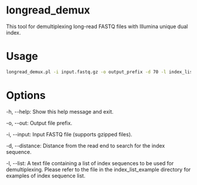 # longread_demux
This tool for demultiplexing long-read FASTQ files with Illumina unique dual index.

# Usage
```bash
longread_demux.pl -i input.fastq.gz -o output_prefix -d 70 -l index_list.txt
```

# Options

-h, --help: Show this help message and exit.

-o, --out: Output file prefix.

-i, --input: Input FASTQ file (supports gzipped files).

-d, --distance: Distance from the read end to search for the index sequence.

-l, --list: A text file containing a list of index sequences to be used for demultiplexing. Please refer to the file in the index_list_example directory for examples of index sequence list.


